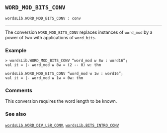 ## `WORD_MOD_BITS_CONV`

``` hol4
wordsLib.WORD_MOD_BITS_CONV : conv
```

------------------------------------------------------------------------

The conversion `WORD_MOD_BITS_CONV` replaces instances of `word_mod` by
a power of two with applications of `word_bits`.

### Example

``` hol4
> wordsLib.WORD_MOD_BITS_CONV “word_mod w 8w : word16”;
val it = |- word_mod w 8w = (2 -- 0) w: thm

wordsLib.WORD_MOD_BITS_CONV “word_mod w 1w : word16”;
val it = |- word_mod w 1w = 0w: thm
```

### Comments

This conversion requires the word length to be known.

### See also

[`wordsLib.WORD_DIV_LSR_CONV`](#wordsLib.WORD_DIV_LSR_CONV),
[`wordsLib.BITS_INTRO_CONV`](#wordsLib.BITS_INTRO_CONV)
